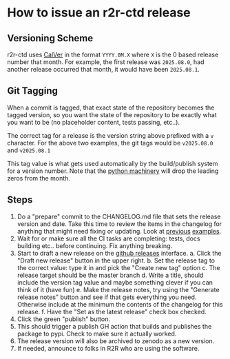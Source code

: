 # How to issue an r2r-ctd release

## Versioning Scheme
r2r-ctd uses [CalVer](https://calver.org/) in the format `YYYY.0M.X` where `X` is the 0 based release number that month.
For example, the first release was `2025.08.0`, had another release occurred that month, it would have been `2025.08.1`.

## Git Tagging
When a commit is tagged, that exact state of the repository becomes the tagged version, so you want the state of the repository to be exactly what you want to be (no placeholder content, tests passing, etc..).

The correct tag for a release is the version string above prefixed with a `v` character.
For the above two examples, the git tags would be `v2025.08.0` and `v2025.08.1`

This tag value is what gets used automatically by the build/publish system for a version number.
Note that the [python machinery](https://packaging.python.org/en/latest/specifications/version-specifiers/#integer-normalization) will drop the leading zeros from the month.

## Steps
1. Do a "prepare" commit to the CHANGELOG.md file that sets the release version and date.
   Take this time to review the items in the changelog for anything that might need fixing or updating.
   Look at [previous](https://github.com/cchdo/r2r-ctd/commit/813ec17b5ce85da1aa88b3e2ca3fdf18b58a91a2) [examples](https://github.com/cchdo/r2r-ctd/commit/78b4cde60fcab55eb0d54e43769179e318b5f8db).
2. Wait for or make sure all the CI tasks are completing: tests, docs building etc.. before continuing.
   Fix anything breaking.
3. Start to draft a new release on the [github releases](https://github.com/cchdo/r2r-ctd/releases) interface.
    a. Click the "Draft new release" button in the upper right.
    b. Set the release tag to the correct value: type it in and pick the "Create new tag" option
    c. The release target should be the master branch
    d. Write a title, should include the version tag value and maybe something clever if you can think of it (have fun)
    e. Make the release notes, try using the "Generate release notes" button and see if that gets everything you need.
       Otherwise include at the minimum the contents of the changelog for this release.
    f. Have the "Set as the latest release" check box checked.
4. Click the green "publish" button.
5. This should trigger a publish GH action that builds and publishes the package to pypi.
   Check to make sure it actually worked.
6. The release version will also be archived to zenodo as a new version.
7. If needed, announce to folks in R2R who are using the software.